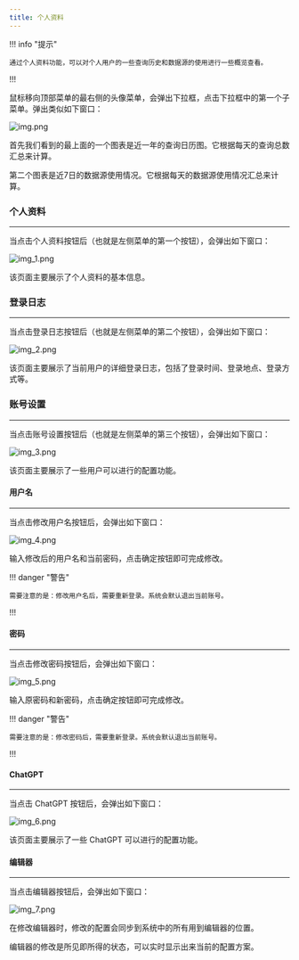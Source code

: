 ```yaml
---
title: 个人资料
---
```


!!! info "提示"

    通过个人资料功能，可以对个人用户的一些查询历史和数据源的使用进行一些概览查看。

!!!

鼠标移向顶部菜单的最右侧的头像菜单，会弹出下拉框，点击下拉框中的第一个子菜单。弹出类似如下窗口：

![img.png](img.png)

首先我们看到的最上面的一个图表是近一年的查询日历图。它根据每天的查询总数汇总来计算。

第二个图表是近7日的数据源使用情况。它根据每天的数据源使用情况汇总来计算。

### 个人资料

---

当点击个人资料按钮后（也就是左侧菜单的第一个按钮），会弹出如下窗口：

![img_1.png](img_1.png)

该页面主要展示了个人资料的基本信息。

### 登录日志

---

当点击登录日志按钮后（也就是左侧菜单的第二个按钮），会弹出如下窗口：

![img_2.png](img_2.png)

该页面主要展示了当前用户的详细登录日志，包括了登录时间、登录地点、登录方式等。

### 账号设置

---

当点击账号设置按钮后（也就是左侧菜单的第三个按钮），会弹出如下窗口：

![img_3.png](img_3.png)

该页面主要展示了一些用户可以进行的配置功能。

#### 用户名

---

当点击修改用户名按钮后，会弹出如下窗口：

![img_4.png](img_4.png)

输入修改后的用户名和当前密码，点击确定按钮即可完成修改。

!!! danger "警告"

    需要注意的是：修改用户名后，需要重新登录。系统会默认退出当前账号。

!!!

#### 密码

---

当点击修改密码按钮后，会弹出如下窗口：

![img_5.png](img_5.png)

输入原密码和新密码，点击确定按钮即可完成修改。

!!! danger "警告"

    需要注意的是：修改密码后，需要重新登录。系统会默认退出当前账号。

!!!

#### ChatGPT

---

当点击 ChatGPT 按钮后，会弹出如下窗口：

![img_6.png](img_6.png)

该页面主要展示了一些 ChatGPT 可以进行的配置功能。

#### 编辑器

---

当点击编辑器按钮后，会弹出如下窗口：

![img_7.png](img_7.png)

在修改编辑器时，修改的配置会同步到系统中的所有用到编辑器的位置。

编辑器的修改是所见即所得的状态，可以实时显示出来当前的配置方案。
